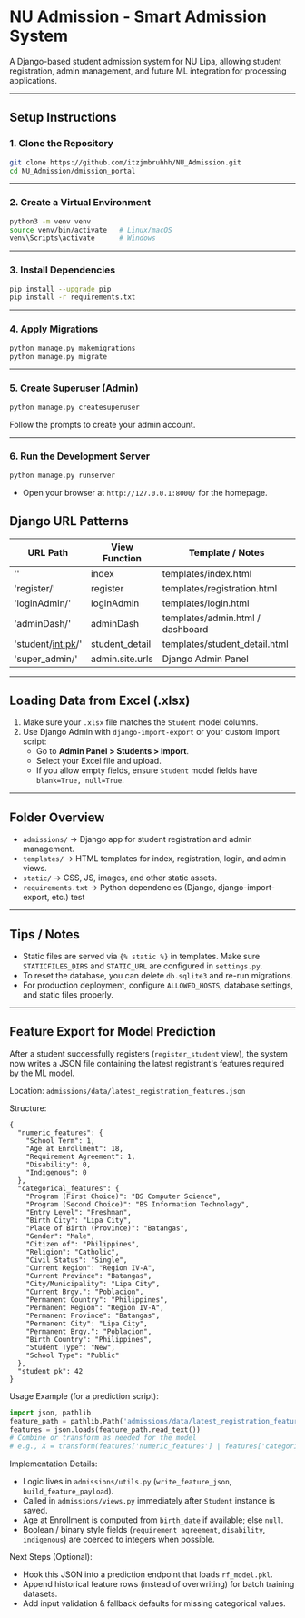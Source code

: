 # NU Admission - Smart Admission System

A Django-based student admission system for NU Lipa, allowing student registration, admin management, and future ML integration for processing applications.

---

## **Setup Instructions**

### 1. Clone the Repository

```bash
git clone https://github.com/itzjmbruhhh/NU_Admission.git
cd NU_Admission/dmission_portal
```

---

### 2. Create a Virtual Environment

```bash
python3 -m venv venv
source venv/bin/activate   # Linux/macOS
venv\Scripts\activate      # Windows
```

---

### 3. Install Dependencies

```bash
pip install --upgrade pip
pip install -r requirements.txt
```

---

### 4. Apply Migrations

```bash
python manage.py makemigrations
python manage.py migrate
```

---

### 5. Create Superuser (Admin)

```bash
python manage.py createsuperuser
```

Follow the prompts to create your admin account.

---

### 6. Run the Development Server

```bash
python manage.py runserver
```

- Open your browser at `http://127.0.0.1:8000/` for the homepage.

## Django URL Patterns

| URL Path            | View Function   | Template / Notes                 |
| ------------------- | --------------- | -------------------------------- |
| ''                  | index           | templates/index.html             |
| 'register/'         | register        | templates/registration.html      |
| 'loginAdmin/'       | loginAdmin      | templates/login.html             |
| 'adminDash/'        | adminDash       | templates/admin.html / dashboard |
| 'student/<int:pk>/' | student_detail  | templates/student_detail.html    |
| 'super_admin/'      | admin.site.urls | Django Admin Panel               |

---

## **Loading Data from Excel (.xlsx)**

1. Make sure your `.xlsx` file matches the `Student` model columns.
2. Use Django Admin with `django-import-export` or your custom import script:
   - Go to **Admin Panel > Students > Import**.
   - Select your Excel file and upload.
   - If you allow empty fields, ensure `Student` model fields have `blank=True, null=True`.

---

## **Folder Overview**

- `admissions/` → Django app for student registration and admin management.
- `templates/` → HTML templates for index, registration, login, and admin views.
- `static/` → CSS, JS, images, and other static assets.
- `requirements.txt` → Python dependencies (Django, django-import-export, etc.)
test
---

## **Tips / Notes**

- Static files are served via `{% static %}` in templates. Make sure `STATICFILES_DIRS` and `STATIC_URL` are configured in `settings.py`.
- To reset the database, you can delete `db.sqlite3` and re-run migrations.
- For production deployment, configure `ALLOWED_HOSTS`, database settings, and static files properly.

---

## Feature Export for Model Prediction

After a student successfully registers (`register_student` view), the system now writes a JSON file containing the latest registrant's features required by the ML model.

Location:
`admissions/data/latest_registration_features.json`

Structure:

```
{
  "numeric_features": {
    "School Term": 1,
    "Age at Enrollment": 18,
    "Requirement Agreement": 1,
    "Disability": 0,
    "Indigenous": 0
  },
  "categorical_features": {
    "Program (First Choice)": "BS Computer Science",
    "Program (Second Choice)": "BS Information Technology",
    "Entry Level": "Freshman",
    "Birth City": "Lipa City",
    "Place of Birth (Province)": "Batangas",
    "Gender": "Male",
    "Citizen of": "Philippines",
    "Religion": "Catholic",
    "Civil Status": "Single",
    "Current Region": "Region IV-A",
    "Current Province": "Batangas",
    "City/Municipality": "Lipa City",
    "Current Brgy.": "Poblacion",
    "Permanent Country": "Philippines",
    "Permanent Region": "Region IV-A",
    "Permanent Province": "Batangas",
    "Permanent City": "Lipa City",
    "Permanent Brgy.": "Poblacion",
    "Birth Country": "Philippines",
    "Student Type": "New",
    "School Type": "Public"
  },
  "student_pk": 42
}
```

Usage Example (for a prediction script):

```python
import json, pathlib
feature_path = pathlib.Path('admissions/data/latest_registration_features.json')
features = json.loads(feature_path.read_text())
# Combine or transform as needed for the model
# e.g., X = transform(features['numeric_features'] | features['categorical_features'])
```

Implementation Details:

- Logic lives in `admissions/utils.py` (`write_feature_json`, `build_feature_payload`).
- Called in `admissions/views.py` immediately after `Student` instance is saved.
- Age at Enrollment is computed from `birth_date` if available; else `null`.
- Boolean / binary style fields (`requirement_agreement`, `disability`, `indigenous`) are coerced to integers when possible.

Next Steps (Optional):

- Hook this JSON into a prediction endpoint that loads `rf_model.pkl`.
- Append historical feature rows (instead of overwriting) for batch training datasets.
- Add input validation & fallback defaults for missing categorical values.
